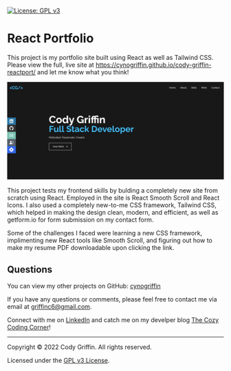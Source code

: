 [![License: GPL v3](https://img.shields.io/badge/License-GPLv3-blue.svg)](https://www.gnu.org/licenses/gpl-3.0)

# React Portfolio 

This project is my portfolio site built using React as well as Tailwind CSS. Please view the full, live site at https://cynogriffin.github.io/cody-griffin-reactport/ and let me know what you think!

![screenshot of the homescreen](https://github.com/cynogriffin/cody-griffin-reactport/blob/main/src/assets/screenshot.png)

This project tests my frontend skills by bulding a completely new site from scratch using React. Employed in the site is React Smooth Scroll and React Icons. I also used a completely new-to-me CSS framework, Tailwind CSS, which helped in making the design clean, modern, and efficient, as well as getform.io for form submission on my contact form.

Some of the challenges I faced were learning a new CSS framework, implimenting new React tools like Smooth Scroll, and figuring out how to make my resume PDF downloadable upon clicking the link. 

## Questions

You can view my other projects on GitHub: [cynogriffin](https://github.com/cynogriffin)

If you have any questions or comments, please feel free to contact me via email at griffinc6@gmail.com.

Connect with me on [LinkedIn](https://www.linkedin.com/in/cody-griffin-0a74b1222/) and catch me on my develper blog [The Cozy Coding Corner](https://cynogriffin.hashnode.dev/)!

---
Copyright &copy; 2022 Cody Griffin. All rights reserved.

Licensed under the [GPL v3 License](https://www.gnu.org/licenses/gpl-3.0). 